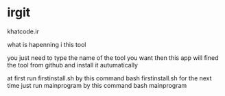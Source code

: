 # irgit
khatcode.ir

what is hapenning i this tool

you just need to type the name of the tool you want
then this app will fined the tool from github and 
install it autumatically 

at first run firstinstall.sh 
by this command
bash firstinstall.sh
for the next time just run mainprogram 
by this command 
bash mainprogram
